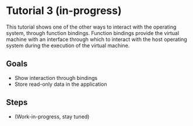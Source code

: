 # Tutorial 3 (in-progress)

This tutorial shows one of the other ways to interact with the operating system,
through function bindings. Function bindings provide the virtual machine with an
interface through which to interact with the host operating system during the
execution of the virtual machine.

## Goals

- Show interaction through bindings
- Store read-only data in the application

## Steps
- (Work-in-progress, stay tuned)
